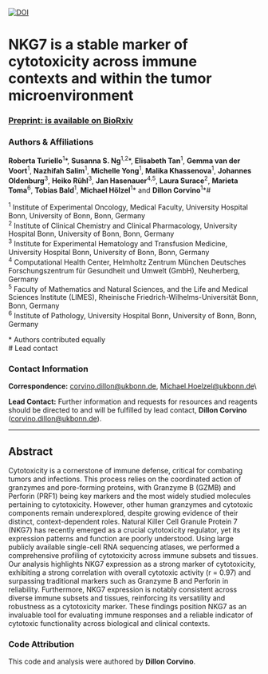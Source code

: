 [![DOI](https://zenodo.org/badge/705596910.svg)](https://doi.org/10.5281/zenodo.14865740)

# NKG7 is a stable marker of cytotoxicity across immune contexts and within the tumor microenvironment

### [Preprint: is available on BioRxiv](https://www.biorxiv.org/content/10.1101/2025.02.05.636622v1)

### Authors & Affiliations

**Roberta Turiello**<sup>1</sup>\*, **Susanna S. Ng**<sup>1,2</sup>\*, **Elisabeth Tan**<sup>1</sup>, **Gemma van der Voort**<sup>1</sup>, **Nazhifah Salim**<sup>1</sup>, **Michelle Yong**<sup>1</sup>, **Malika Khassenova**<sup>1</sup>, **Johannes Oldenburg**<sup>3</sup>, **Heiko Rühl**<sup>3</sup>, **Jan Hasenauer**<sup>4,5</sup>, **Laura Surace**<sup>2</sup>, **Marieta Toma**<sup>6</sup>, **Tobias Bald**<sup>1</sup>, **Michael Hölzel**<sup>1</sup>\* and **Dillon Corvino**<sup>1</sup>\*#


<sup>1</sup> Institute of Experimental Oncology, Medical Faculty, University Hospital Bonn, University of Bonn, Bonn, Germany  
<sup>2</sup> Institute of Clinical Chemistry and Clinical Pharmacology, University Hospital Bonn, University of Bonn, Bonn, Germany  
<sup>3</sup> Institute for Experimental Hematology and Transfusion Medicine, University Hospital Bonn, University of Bonn, Bonn, Germany  
<sup>4</sup> Computational Health Center, Helmholtz Zentrum München Deutsches Forschungszentrum für Gesundheit und Umwelt (GmbH), Neuherberg, Germany  
<sup>5</sup> Faculty of Mathematics and Natural Sciences, and the Life and Medical Sciences Institute (LIMES), Rheinische Friedrich-Wilhelms-Universität Bonn, Bonn, Germany  
<sup>6</sup> Institute of Pathology, University Hospital Bonn, University of Bonn, Bonn, Germany  

\* Authors contributed equally\
\# Lead contact

### Contact Information

**Correspondence:** [corvino.dillon\@ukbonn.de](mailto:corvino.dillon@ukbonn.de), [Michael.Hoelzel\@ukbonn.de](mailto:Michael.Hoelzel@ukbonn.de)\

**Lead Contact:** Further information and requests for resources and reagents should be directed to and will be fulfilled by lead contact, **Dillon Corvino** ([corvino.dillon\@ukbonn.de](mailto:corvino.dillon@ukbonn.de)).

------------------------------------------------------------------------

## Abstract
Cytotoxicity is a cornerstone of immune defense, critical for combating tumors and infections. This process relies on the coordinated action of granzymes and pore-forming proteins, with Granzyme B (GZMB) and Perforin (PRF1) being key markers and the most widely studied molecules pertaining to cytotoxicity. However, other human granzymes and cytotoxic components remain underexplored, despite growing evidence of their distinct, context-dependent roles. Natural Killer Cell Granule Protein 7 (NKG7) has recently emerged as a crucial cytotoxicity regulator, yet its expression patterns and function are poorly understood. Using large publicly available single-cell RNA sequencing atlases, we performed a comprehensive profiling of cytotoxicity across immune subsets and tissues. Our analysis highlights NKG7 expression as a strong marker of cytotoxicity, exhibiting a strong correlation with overall cytotoxic activity (r = 0.97) and surpassing traditional markers such as Granzyme B and Perforin in reliability. Furthermore, NKG7 expression is notably consistent across diverse immune subsets and tissues, reinforcing its versatility and robustness as a cytotoxicity marker. These findings position NKG7 as an invaluable tool for evaluating immune responses and a reliable indicator of cytotoxic functionality across biological and clinical contexts.

### Code Attribution

This code and analysis were authored by **Dillon Corvino**.
